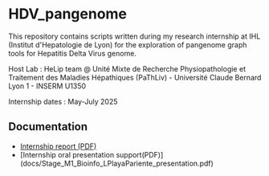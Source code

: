 # HDV_pangenome
This repository contains scripts written during my research internship at IHL (Institut d'Hepatologie de Lyon) for the exploration of pangenome graph tools for Hepatitis Delta Virus genome.

Host Lab : HeLip team @ Unité Mixte de Recherche Physiopathologie et Traitement des Maladies Hépathiques (PaThLiv) - Université Claude Bernard Lyon 1 - INSERM U1350

Internship dates : May-July 2025

## Documentation
- [Internship report (PDF)](docs/Stage_M1_Bioinfo_LPlayaPariente_rapport.pdf)
- [Internship oral presentation support(PDF)] (docs/Stage_M1_Bioinfo_LPlayaPariente_presentation.pdf)


